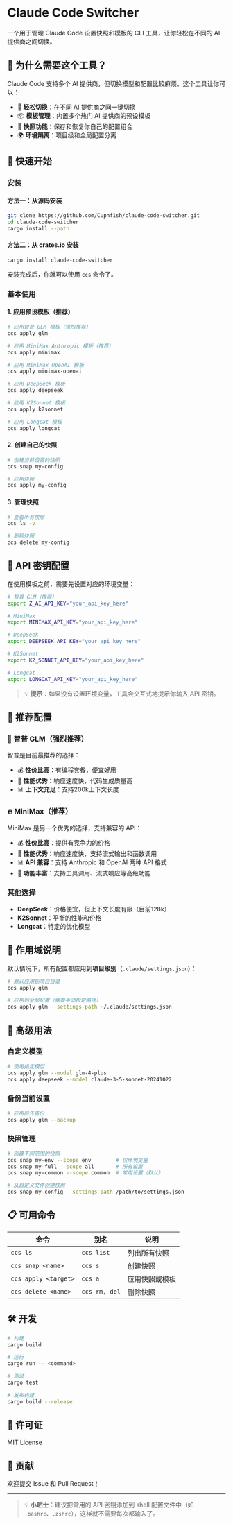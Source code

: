 # Claude Code Switcher

一个用于管理 Claude Code 设置快照和模板的 CLI 工具，让你轻松在不同的 AI 提供商之间切换。

## 🎯 为什么需要这个工具？

Claude Code 支持多个 AI 提供商，但切换模型和配置比较麻烦。这个工具让你可以：

- 🔄 **轻松切换**：在不同 AI 提供商之间一键切换
- 📦 **模板管理**：内置多个热门 AI 提供商的预设模板
- 💾 **快照功能**：保存和恢复你自己的配置组合
- 🌍 **环境隔离**：项目级和全局配置分离

## 🚀 快速开始

### 安装

#### 方法一：从源码安装
```bash
git clone https://github.com/Cupnfish/claude-code-switcher.git
cd claude-code-switcher
cargo install --path .
```

#### 方法二：从 crates.io 安装
```bash
cargo install claude-code-switcher
```

安装完成后，你就可以使用 `ccs` 命令了。

### 基本使用

#### 1. 应用预设模板（推荐）

```bash
# 应用智普 GLM 模板（强烈推荐）
ccs apply glm

# 应用 MiniMax Anthropic 模板（推荐）
ccs apply minimax

# 应用 MiniMax OpenAI 模板
ccs apply minimax-openai

# 应用 DeepSeek 模板
ccs apply deepseek

# 应用 K2Sonnet 模板
ccs apply k2sonnet

# 应用 Longcat 模板
ccs apply longcat
```

#### 2. 创建自己的快照

```bash
# 创建当前设置的快照
ccs snap my-config

# 应用快照
ccs apply my-config
```

#### 3. 管理快照

```bash
# 查看所有快照
ccs ls -v

# 删除快照
ccs delete my-config
```

## 🔑 API 密钥配置

在使用模板之前，需要先设置对应的环境变量：

```bash
# 智普 GLM（推荐）
export Z_AI_API_KEY="your_api_key_here"

# MiniMax
export MINIMAX_API_KEY="your_api_key_here"

# DeepSeek
export DEEPSEEK_API_KEY="your_api_key_here"

# K2Sonnet
export K2_SONNET_API_KEY="your_api_key_here"

# Longcat
export LONGCAT_API_KEY="your_api_key_here"
```

> 💡 **提示**：如果没有设置环境变量，工具会交互式地提示你输入 API 密钥。

## 🎯 推荐配置

### 🌟 智普 GLM（强烈推荐）

智普是目前最推荐的选择：
- 💰 **性价比高**：有编程套餐，便宜好用
- 🚀 **性能优秀**：响应速度快，代码生成质量高
- 📊 **上下文充足**：支持200k上下文长度

### 🔥 MiniMax（推荐）

MiniMax 是另一个优秀的选择，支持兼容的 API：
- 💰 **性价比高**：提供有竞争力的价格
- 🚀 **性能优秀**：响应速度快，支持流式输出和函数调用
- 📊 **API 兼容**：支持 Anthropic 和 OpenAI 两种 API 格式
- 🔧 **功能丰富**：支持工具调用、流式响应等高级功能

### 其他选择

- **DeepSeek**：价格便宜，但上下文长度有限（目前128k）
- **K2Sonnet**：平衡的性能和价格
- **Longcat**：特定的优化模型

## 📁 作用域说明

默认情况下，所有配置都应用到**项目级别**（`.claude/settings.json`）：

```bash
# 默认应用到项目目录
ccs apply glm

# 应用到全局配置（需要手动指定路径）
ccs apply glm --settings-path ~/.claude/settings.json
```

## 🔧 高级用法

### 自定义模型

```bash
# 使用指定模型
ccs apply glm --model glm-4-plus
ccs apply deepseek --model claude-3-5-sonnet-20241022
```

### 备份当前设置

```bash
# 应用前先备份
ccs apply glm --backup
```

### 快照管理

```bash
# 创建不同范围的快照
ccs snap my-env --scope env        # 仅环境变量
ccs snap my-full --scope all       # 所有设置
ccs snap my-common --scope common  # 常用设置（默认）

# 从自定义文件创建快照
ccs snap my-config --settings-path /path/to/settings.json
```

## 📋 可用命令

| 命令 | 别名 | 说明 |
|------|------|------|
| `ccs ls` | `ccs list` | 列出所有快照 |
| `ccs snap <name>` | `ccs s` | 创建快照 |
| `ccs apply <target>` | `ccs a` | 应用快照或模板 |
| `ccs delete <name>` | `ccs rm, del` | 删除快照 |

## 🛠️ 开发

```bash
# 构建
cargo build

# 运行
cargo run -- <command>

# 测试
cargo test

# 发布构建
cargo build --release
```

## 📝 许可证

MIT License

## 🤝 贡献

欢迎提交 Issue 和 Pull Request！

---

> 💡 **小贴士**：建议把常用的 API 密钥添加到 shell 配置文件中（如 `.bashrc`、`.zshrc`），这样就不需要每次都输入了。
